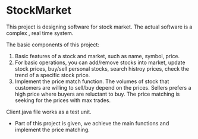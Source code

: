 # StockMarket
This project is designing software for stock market. The actual software is a complex , real time system.

The basic components of this project:
1. Basic features of a stock and market, such as name, symbol, price.
2. For basic operations, you can add/remove stocks into market, update stock prices, buy/sell personal stocks, search histroy prices, check the trend of a specific stock price.
3. Implement the price match function. The volumes of stock that customers are willing to sell/buy depend on the prices. Sellers prefers a high price where buyers are reluctant to buy. The price matching is seeking for the prices with max trades.

Client.java file works as a test unit.

* Part of this project is given, we achieve the main functions and implement the price matching.
